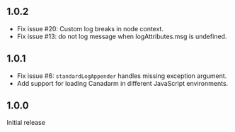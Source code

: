 1.0.2
-------------
* Fix issue #20: Custom log breaks in node context.
* Fix issue #13: do not log message when logAttributes.msg is undefined.

1.0.1
------------

* Fix issue #6: `standardLogAppender` handles missing exception argument.
* Add support for loading Canadarm in different JavaScript environments.

1.0.0
------

Initial release
